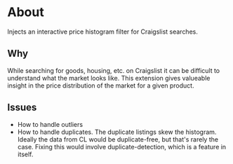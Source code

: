 # About

Injects an interactive price histogram filter for Craigslist searches.

## Why

While searching for goods, housing, etc. on Craigslist it can be difficult to
understand what the market looks like. This extension gives valueable insight in
the price distribution of the market for a given product.

## Issues

- How to handle outliers
- How to handle duplicates. The duplicate listings skew the histogram. Ideally the data from CL would be
  duplicate-free, but that's rarely the case. Fixing this would involve
  duplicate-detection, which is a feature in itself.
